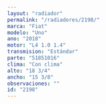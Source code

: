 ```yaml
---
layout: "radiador"
permalink: "/radiadores/2198/"
marca: "Fiat"
modelo: "Uno"
ano: "2018"
motor: "L4 1.0 1.4"
transmision: "Estándar"
parte: "51851016"
clima: "Con clima"
alto: "18 3/4"
ancho: "15 3/8"
observaciones: ""
id: "2198"
---
```


